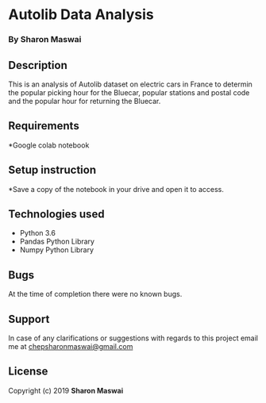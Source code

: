 # Autolib Data Analysis
### By Sharon Maswai

## Description

This is an analysis of Autolib dataset on electric cars in France to determin the popular picking hour for the Bluecar, popular stations and postal code and the popular hour for returning the Bluecar.
## Requirements

*Google colab notebook

## Setup instruction

*Save a copy of the notebook in your drive and open it to access.

## Technologies used
* Python 3.6
* Pandas Python Library
* Numpy Python Library


## Bugs
At the time of completion there were no known bugs.

## Support
In case of any clarifications or suggestions with regards to this project email me at chepsharonmaswai@gmail.com

## License
Copyright (c) 2019 **Sharon Maswai**
